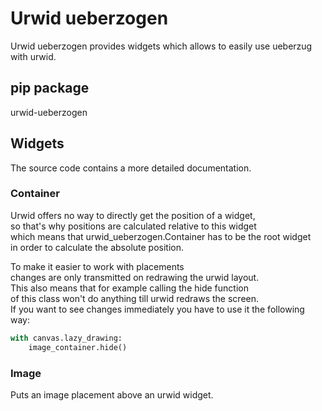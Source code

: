 # Urwid ueberzogen

Urwid ueberzogen provides widgets which allows to easily use ueberzug with urwid.  

## pip package

urwid-ueberzogen

## Widgets

The source code contains a more detailed documentation.

### Container

Urwid offers no way to directly get the position of a widget,  
so that's why positions are calculated relative to this widget  
which means that urwid_ueberzogen.Container has to be the root widget  
in order to calculate the absolute position.  

To make it easier to work with placements  
changes are only transmitted on redrawing the urwid layout.  
This also means that for example calling the hide function  
of this class won't do anything till urwid redraws the screen.  
If you want to see changes immediately you have to use it the following way:  

```python
with canvas.lazy_drawing:
    image_container.hide()
```

### Image

Puts an image placement above an urwid widget.
